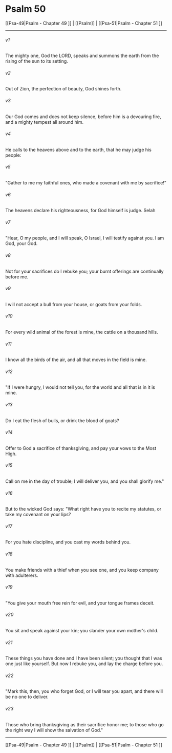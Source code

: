 # Psalm 50

[[Psa-49|Psalm - Chapter 49 ]] | [[Psalm]] | [[Psa-51|Psalm - Chapter 51 ]]
***

###### v1
The mighty one, God the LORD, speaks and summons the earth from the rising of the sun to its setting.
###### v2
Out of Zion, the perfection of beauty, God shines forth.
###### v3
Our God comes and does not keep silence, before him is a devouring fire, and a mighty tempest all around him.
###### v4
He calls to the heavens above and to the earth, that he may judge his people:
###### v5
"Gather to me my faithful ones, who made a covenant with me by sacrifice!"
###### v6
The heavens declare his righteousness, for God himself is judge. Selah
###### v7
"Hear, O my people, and I will speak, O Israel, I will testify against you. I am God, your God.
###### v8
Not for your sacrifices do I rebuke you; your burnt offerings are continually before me.
###### v9
I will not accept a bull from your house, or goats from your folds.
###### v10
For every wild animal of the forest is mine, the cattle on a thousand hills.
###### v11
I know all the birds of the air, and all that moves in the field is mine.
###### v12
"If I were hungry, I would not tell you, for the world and all that is in it is mine.
###### v13
Do I eat the flesh of bulls, or drink the blood of goats?
###### v14
Offer to God a sacrifice of thanksgiving, and pay your vows to the Most High.
###### v15
Call on me in the day of trouble; I will deliver you, and you shall glorify me."
###### v16
But to the wicked God says: "What right have you to recite my statutes, or take my covenant on your lips?
###### v17
For you hate discipline, and you cast my words behind you.
###### v18
You make friends with a thief when you see one, and you keep company with adulterers.
###### v19
"You give your mouth free rein for evil, and your tongue frames deceit.
###### v20
You sit and speak against your kin; you slander your own mother's child.
###### v21
These things you have done and I have been silent; you thought that I was one just like yourself. But now I rebuke you, and lay the charge before you.
###### v22
"Mark this, then, you who forget God, or I will tear you apart, and there will be no one to deliver.
###### v23
Those who bring thanksgiving as their sacrifice honor me; to those who go the right way I will show the salvation of God."

***

[[Psa-49|Psalm - Chapter 49 ]] | [[Psalm]] | [[Psa-51|Psalm - Chapter 51 ]]

